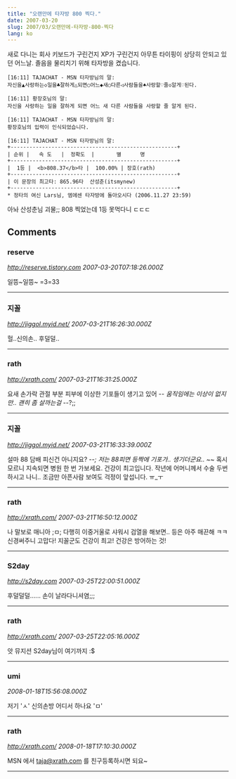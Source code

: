 ```yaml
---
title: "오랜만에 타자방 800 찍다."
date: 2007-03-20
slug: 2007/03/오랜만에-타자방-800-찍다
lang: ko
---
```


새로 다니는 회사 키보드가 구린건지 XP가 구린건지 아무튼 타이핑이 상당히 안되고 있던 어느날.
졸음을 물리치기 위해 타자방을 켰습니다.


```
[16:11] TAJACHAT - MSN 타자방님의 말:
자신을▲사랑하는◇일을♣잘하게△되면○어느◆새○다른◁사람들을♠사랑할♡줄◇알게♡된다.

[16:11] 황장호님의 말:
자신을 사랑하는 일을 잘하게 되면 어느 새 다른 사람들을 사랑할 줄 알게 된다.

[16:11] TAJACHAT - MSN 타자방님의 말:
황장호님의 입력이 인식되었습니다.

[16:11] TAJACHAT - MSN 타자방님의 말:
+-----------------------------------------------------+
| 순위 |   속 도   |  정확도  |       별      명
+-----------------------------------------------------+
|  1등 |  <b>808.37</b>타 |  100.00% | 장호(rath)
+-----------------------------------------------------+
| 이 문장의 최고타: 865.96타  산성춘(itsmynew)
+-----------------------------------------------------+
* 정타의 여신 Lars님, 엠에센 타자방에 돌아오시다 (2006.11.27 23:59)
```


아놔 산성춘님 괴물;; 808 찍었는데 1등 못먹다니 ㄷㄷㄷ

## Comments

### reserve
*http://reserve.tistory.com*
*2007-03-20T07:18:26.000Z*

일뜽~일뜽~
=3=33

---

### 지꼴
*http://jiggol.myid.net/*
*2007-03-21T16:26:30.000Z*

헐..신의손.. 후덜덜..

---

### rath
*http://xrath.com/*
*2007-03-21T16:31:25.000Z*

요새 손가락 관절 부분 피부에 이상한 기포들이 생기고 있어 -_-
움직임에는 이상이 없지만.. 괜히 좀 살까는걸 -_-?;;

---

### 지꼴
*http://jiggol.myid.net/*
*2007-03-21T16:33:39.000Z*

설마 88 담배 피신건 아니지요? -_-; 저는 88피면 등짝에 기포가.. 생기더군요.. ~_~
혹시 모르니 지속되면 병원 한 번 가보세요. 건강이 최고입니다. 작년에 어머니께서 수술 두번 하시고 나니.. 조금만 아픈사람 보여도 걱정이 앞섭니다. ㅠ_ㅜ

---

### rath
*http://xrath.com/*
*2007-03-21T16:50:12.000Z*

나 말보로 매니아 ;ㅁ; 
다행히 이중거울로 샤워시 검열을 해보면.. 등은 아주 매끈해 ㅋㅋ
신경써주니 고맙다! 지꼴군도 건강이 최고! 건강은 방어하는 것!

---

### S2day
*http://s2day.com*
*2007-03-25T22:00:51.000Z*

후덜덜덜...... 손이 날라다니셔염;;;

---

### rath
*http://xrath.com/*
*2007-03-25T22:05:16.000Z*

앗 뮤지션 S2day님이 여기까지 :$

---

### umi
*2008-01-18T15:56:08.000Z*

저기 'ㅅ' 신의손방 어디서 하나요 'ㅁ'

---

### rath
*http://xrath.com/*
*2008-01-18T17:10:30.000Z*

MSN 에서 taja@xrath.com 를 친구등록하시면 되요~

---

